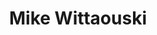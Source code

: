 ---
pid: ch903
title: Mike Wittaouski
location_transcription: City Hall
coordinates: "[-75.163642532789, 39.952267856989]"
zipcode: '19137'
gen_neighborhood: River Wards
neighborhood: Bridesburg
outside_phl: 
age: '54'
age_range: 50-59
instagram: 
image_file_name: ch_903.jpg
proposal_transcription: A big old statue of me
topic: Unknown
topic_summary: '0'
type: Other No Form
keywords_other: 
credit: 
image_labels: 
twitter: 
facebook: 
permalink: "/monuments/ch903/"
layout: item-page
---